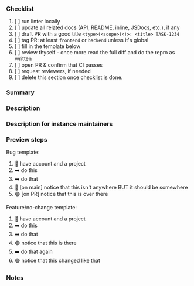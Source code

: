 ### Checklist

1. [ ] run linter locally
1. [ ] update all related docs (API, README, inline, JSDocs, etc.), if any
1. [ ] draft PR with a good title `<type>(<scope>)<!>: <title> TASK-1234`
1. [ ] tag PR: at least `frontend` or `backend` unless it's global
1. [ ] fill in the template below
1. [ ] review thyself - once more read the full diff and do the repro as written
1. [ ] open PR & confirm that CI passes
1. [ ] request reviewers, if needed
1. [ ] delete this section once checklist is done.

### Summary
<!-- One sentence summary for the public changelog, worded for non-technical seasoned Kobo users. -->



### Description
<!-- Delete this section if summary already said everything. -->
<!-- Full description for the public changelog, worded for non-technical seasoned Kobo users. -->



### Description for instance maintainers
<!-- Delete this section if everything is already said above. -->
<!-- Full description for the public changelog, worded for technical Kobo instance maintainers. -->



### Preview steps
<!-- Delete this section if behavior can't change. If it does or merely may, outline minimal happy path. -->

Bug template:
1. 🔼 have account and a project
2. ➡️ do this
3. ➡️ do that
4. 🔴 [on main] notice that this isn't anywhere BUT it should be somewhere
5. 🟢 [on PR] notice that this is over there

Feature/no-change template:
1. 🔼 have account and a project
2. ➡️ do this
3. ➡️ do that
4. 🟢 notice that this is there
5. ➡️ do that again
6. 🟢 notice that this changed like that


### Notes
<!-- Delete this section if empty. -->
<!-- Anything else useful that's not said above, worded for reviewers, testers, and future git archaeologists.
- screenshots,
- what was tried but didn't work,
- conscious short-term vs long-term tradeoffs,
- proactively answer likely questions,
- etc.
-->
